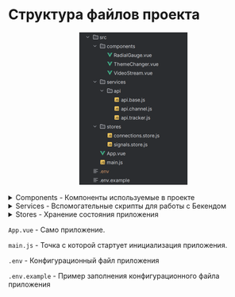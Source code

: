 # Структура файлов проекта

<div align="center" data-full-width="true">

<figure><img src="../.gitbook/assets/{F56FE0F0-0257-4290-B102-A59D33DA4DD4}.png" alt="" width="218"><figcaption></figcaption></figure>

</div>

<details>

<summary>Components - Компоненты используемые в проекте</summary>

`RadiantGauge` - Компонент для отрисовки циферблатных индикаторов. Используется для отображения силы сигнала на каждой антенне.

<img src="../.gitbook/assets/{0C134AA4-EDDC-4B8B-B6C9-62DC93B2328B}.png" alt="" data-size="original">           ![](<../.gitbook/assets/{6684F018-A9B8-4235-AA9F-1C0F983AB1A0} (1).png>)

`ThemeChanger` - Компонент кнопки для смены темы со светлой на тёмную и наоборот.

![](<../.gitbook/assets/изображение (3).png>)       ![](<../.gitbook/assets/изображение (2).png>)

`VideoStream` - Компонент отвечающий за получение и отображение видеопотока и телеметрии с WebSocket подключения.&#x20;

</details>

<details>

<summary>Services - Вспомогательные скрипты для работы с Бекендом</summary>

`api.base.js` - Обработка конфигураций из `.env` и создание Axios и WebSocket клиентов для отправки запросов.

`api.channel.js` - Отправка запросов связанных с управлением каналом.

`api.tracker.js` - Отправка запросов связанных с управлением трекером.

</details>

<details>

<summary>Stores - Хранение состояния приложения</summary>

`connections.store.js` - Хранение состояния подключения и пинг подключения.

`signals.store.js` - Хранит текущую силу сигнала на антеннах.

</details>

`App.vue` - Само приложение.

`main.js` - Точка с которой стартует инициализация приложения.

`.env` - Конфигурационный файл приложения

`.env.example` - Пример заполнения конфигурационного файла приложения
